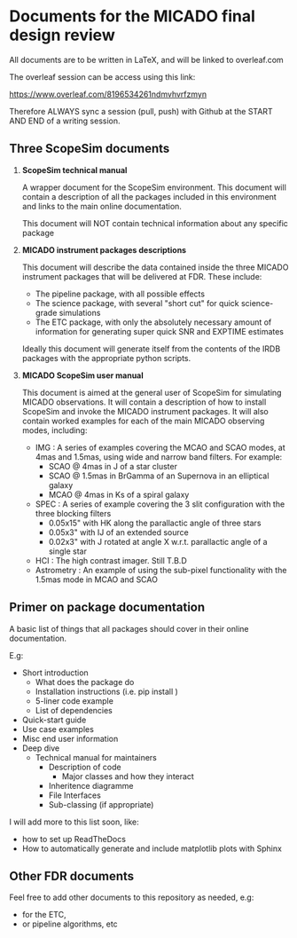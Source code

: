 # Documents for the MICADO final design review

All documents are to be written in LaTeX, and will be linked to overleaf.com

The overleaf session can be access using this link:

https://www.overleaf.com/8196534261ndmvhvrfzmyn

Therefore ALWAYS sync a session (pull, push) with Github at the START AND END
of a writing session. 


## Three ScopeSim documents

1. **ScopeSim technical manual**
   
   A wrapper document for the ScopeSim environment. This document will contain
   a description of all the packages included in this environment and links to
   the main online documentation. 
   
   This document will NOT contain technical information about any specific 
   package

2. **MICADO instrument packages descriptions**

   This document will describe the data contained inside the three MICADO 
   instrument packages that will be delivered at FDR. These include:
   
   - The pipeline package, with all possible effects
   - The science package, with several "short cut" for quick science-grade 
     simulations
   - The ETC package, with only the absolutely necessary amount of information
     for generating super quick SNR and EXPTIME estimates
     
   Ideally this document will generate itself from the contents of the IRDB
   packages with the appropriate python scripts.

3. **MICADO ScopeSim user manual**

   This document is aimed at the general user of ScopeSim for simulating MICADO
   observations. It will contain a description of how to install ScopeSim and
   invoke the MICADO instrument packages. It will also contain worked examples
   for each of the main MICADO observing modes, including:
   
   - IMG : A series of examples covering the MCAO and SCAO modes, at 4mas and 
     1.5mas, using wide and narrow band filters. For example:
     - SCAO @ 4mas in J of a star cluster
     - SCAO @ 1.5mas in BrGamma of an Supernova in an elliptical galaxy
     - MCAO @ 4mas in Ks of a spiral galaxy
   - SPEC : A series of example covering the 3 slit configuration with the 
     three blocking filters
     - 0.05x15" with HK along the parallactic angle of three stars
     - 0.05x3" with IJ of an extended source
     - 0.02x3" with J rotated at angle X w.r.t. parallactic angle of a single 
       star
   - HCI : The high contrast imager. Still T.B.D
   - Astrometry : An example of using the sub-pixel functionality with the
     1.5mas mode in MCAO and SCAO


## Primer on package documentation

A basic list of things that all packages should cover in their online 
documentation.

E.g:
- Short introduction
    - What does the package do
    - Installation instructions (i.e. pip install <pkg-name>)
    - 5-liner code example
    - List of dependencies
- Quick-start guide
- Use case examples
- Misc end user information
- Deep dive
    - Technical manual for maintainers
        - Description of code
            - Major classes and how they interact   
        - Inheritence diagramme
        - File Interfaces
        - Sub-classing (if appropriate)
        
I will add more to this list soon, like:
- how to set up ReadTheDocs
- How to automatically generate and include matplotlib plots with Sphinx          


## Other FDR documents

Feel free to add other documents to this repository as needed, e.g: 
- for the ETC, 
- or pipeline algorithms, etc
